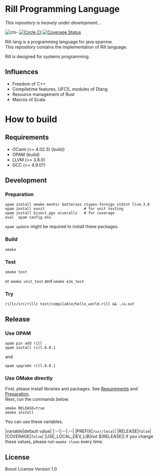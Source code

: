 # Rill Programming Language

*This repository is heavely under development...*

![chi-](http://yutopp.net/image/chi-.png "Bun")
[![Circle CI](https://circleci.com/gh/yutopp/rill.png?style=badge)](https://circleci.com/gh/yutopp/rill)
[![Coverage Status](https://coveralls.io/repos/github/yutopp/rill/badge.svg?branch=master)](https://coveralls.io/github/yutopp/rill?branch=master)

Rill-lang is a programming language for java sparrow.  
This repository contains the implementation of Rill language.

Rill is designed for systems programming.

## Influences
+ Freedom of C++
+ Compiletime features, UFCS, modules of Dlang
+ Resource management of Rust
+ Macros of Scala

# How to build
## Requirements
+ OCaml (>= 4.02.3) {build}
+ OPAM {build}
+ LLVM (>= 3.8.0)
+ GCC (>= 4.9.0?)

## Development
### Preparation
```
opam install omake menhir batteries ctypes-foreign stdint llvm.3.8
opam install ounit                  # for unit testing
opam install bisect_ppx ocveralls   # for coverage
eval `opam config env`
```
`opam update` might be required to install these packages.

### Build
`omake`

### Test
`omake test`

or `omake unit_test` and `omake e2e_test`

### Try
`rillc/src/rillc test/compilable/hello_world.rill && ./a.out`

## Release
### Use OPAM
```
opam pin add rill .
opam install rill.0.0.1
```
and
```
opam upgrade rill.0.0.1
```

### Use OMake directly
First, please install libraries and packages. See [Requirements](#requirements) and [Preparation](#preparation).  
Next, run the commands below.
```
omake RELEASE=true
omake install
```

You can use these variables.

|variable|default value|
|:--|:--|:--|
|PREFIX|`/usr/local`|
|RELEASE|`false`|
|COVERAGE|`false`|
|USE_LOCAL_DEV_LIB|not $(RELEASE)|
if you change these values, please run `omake clean` every time.

## License
Boost License Version 1.0
